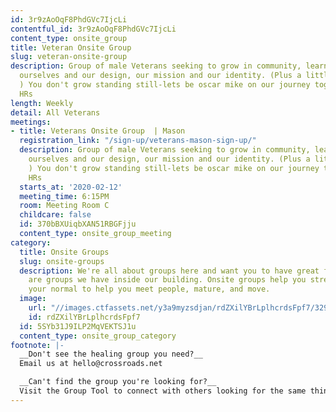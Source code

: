 ```yaml
---
id: 3r9zAoOqF8PhdGVc7IjcLi
contentful_id: 3r9zAoOqF8PhdGVc7IjcLi
content_type: onsite_group
title: Veteran Onsite Group
slug: veteran-onsite-group
description: Group of male Veterans seeking to grow in community, learn more about
  ourselves and our design, our mission and our identity. (Plus a little Smack Talking
  ) You don't grow standing still-lets be oscar mike on our journey together 1815-2030
  HRs
length: Weekly
detail: All Veterans
meetings:
- title: Veterans Onsite Group  | Mason
  registration_link: "/sign-up/veterans-mason-sign-up/"
  description: Group of male Veterans seeking to grow in community, learn more about
    ourselves and our design, our mission and our identity. (Plus a little Smack Talking
    ) You don't grow standing still-lets be oscar mike on our journey together 1815-2030
    HRs
  starts_at: '2020-02-12'
  meeting_time: 6:15PM
  room: Meeting Room C
  childcare: false
  id: 370bBXUiqbXAN51RBGFjju
  content_type: onsite_group_meeting
category:
  title: Onsite Groups
  slug: onsite-groups
  description: We're all about groups here and want you to have great friends. Below
    are groups we have inside our building. Onsite groups help you stretch beyond
    your normal to help you meet people, mature, and move.
  image:
    url: "//images.ctfassets.net/y3a9myzsdjan/rdZXilYBrLplhcrdsFpf7/329eaeb6b476852a1f7ae33cd2b10679/onsite-groups.jpg"
    id: rdZXilYBrLplhcrdsFpf7
  id: 5SYb31J9ILP2MqVEKTSJ1u
  content_type: onsite_group_category
footnote: |-
  __Don't see the healing group you need?__
  Email us at hello@crossroads.net

  __Can't find the group you're looking for?__
  Visit the Group Tool to connect with others looking for the same thing.
---
```


